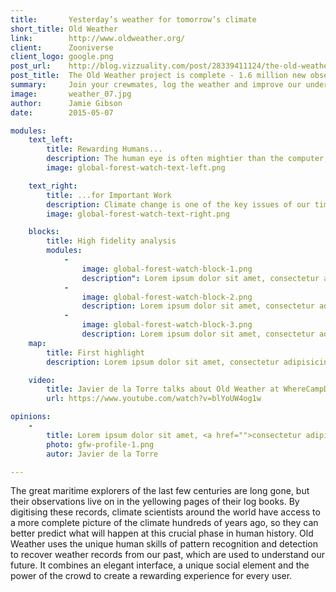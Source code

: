 ```yaml
---
title:       Yesterday’s weather for tomorrow’s climate
short_title: Old Weather
link:        http://www.oldweather.org/
client:      Zooniverse
client_logo: google.png
post_url:    http://blog.vizzuality.com/post/28339411124/the-old-weather-project-is-complete-1-6-million
post_title:  The Old Weather project is complete - 1.6 million new observations 
summary:     Join your crewmates, log the weather and improve our understanding of climate change. You might make a Lieutenant one day ;)
image:       weather_07.jpg
author:      Jamie Gibson
date:        2015-05-07

modules:
    text_left:
        title: Rewarding Humans...
        description: The human eye is often mightier than the computer; recognising patterns in hand writing is second nature to us, but sometimes extremely difficult for computers. To get hundreds or thousands of people to lend their eyes and pattern recognition talents, we needed to build a rewarding experience. The beautiful visualisations and the social recognition of efforts keep people on board.  
        image: global-forest-watch-text-left.png

    text_right:
        title: ...for Important Work
        description: Climate change is one of the key issues of our time. Contributing to the science and our understanding of it could help improve our models, so we can prepare for what’s to come. 
        image: global-forest-watch-text-right.png

    blocks:
        title: High fidelity analysis
        modules:
            -
                image: global-forest-watch-block-1.png
                description": Lorem ipsum dolor sit amet, consectetur adipisicing elit, sed do eiusmod tempor incididunt ut labore et dolore magna aliqua.
            -
                image: global-forest-watch-block-2.png
                description: Lorem ipsum dolor sit amet, consectetur adipisicing elit, sed do eiusmod tempor incididunt ut labore et dolore magna aliqua.
            -
                image: global-forest-watch-block-3.png
                description: Lorem ipsum dolor sit amet, consectetur adipisicing elit, sed do eiusmod tempor incididunt ut labore et dolore magna aliqua.
    map:
        title: First highlight
        description: Lorem ipsum dolor sit amet, consectetur adipisicing elit, sed do eiusmod tempor incididunt ut labore et dolore magna aliqua. Ut enim ad minim veniam, quis nostrud exercitation ullamco laboris nisi ut aliquip ex ea commodo consequat. Duis aute irure dolor in reprehenderit in voluptate velit esse cillum dolore eu fugiat nulla pariatur. Excepteur sint occaecat cupidatat non proident, sunt in culpa qui officia deserunt mollit anim id est laborum.

    video:
        title: Javier de la Torre talks about Old Weather at WhereCampDC
        url: https://www.youtube.com/watch?v=blYoUW4og1w

opinions:
    -
        title: Lorem ipsum dolor sit amet, <a href="">consectetur adipisicing</a> elit, sed do eiusmod tempor incididunt.
        photo: gfw-profile-1.png
        autor: Javier de la Torre

---
```

The great maritime explorers of the last few centuries are long gone, but their observations live on in the yellowing pages of their log books. By digitising these records, climate scientists around the world have access to a more complete picture of the climate hundreds of years ago, so they can better predict what will happen at this crucial phase in human history. Old Weather uses the unique human skills of pattern recognition and detection to recover weather records from our past, which are used to understand our future. It combines an elegant interface, a unique social element and the power of the crowd to create a rewarding experience for every user. 
